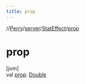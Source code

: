 ```yaml
---
title: prop
---
```

//[Perry](../../../index.html)/[server](../index.html)/[StatEffect](index.html)/[prop](prop.html)



# prop



[jvm]\
val [prop](prop.html): [Double](https://kotlinlang.org/api/latest/jvm/stdlib/kotlin/-double/index.html)




